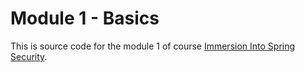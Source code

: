Module 1 - Basics
====

This is source code for the module 1 of course [Immersion Into Spring Security](https://gettis.io/immersion-into-spring-security).